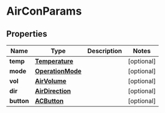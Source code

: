 # AirConParams

## Properties
Name | Type | Description | Notes
------------ | ------------- | ------------- | -------------
**temp** | [**Temperature**](Temperature.md) |  |  [optional]
**mode** | [**OperationMode**](OperationMode.md) |  |  [optional]
**vol** | [**AirVolume**](AirVolume.md) |  |  [optional]
**dir** | [**AirDirection**](AirDirection.md) |  |  [optional]
**button** | [**ACButton**](ACButton.md) |  |  [optional]
